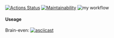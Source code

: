 [![Actions Status](https://github.com/mickysmt/python-project-lvl1/workflows/hexlet-check/badge.svg)](https://github.com/mickysmt/python-project-lvl1/actions)
[![Maintainability](https://api.codeclimate.com/v1/badges/a99a88d28ad37a79dbf6/maintainability)](https://codeclimate.com/github/codeclimate/codeclimate/maintainability)
![my workflow](https://github.com/mickysmt/python-project-lvl1/actions/workflows/pyci.yml/badge.svg)

#### Useage
Brain-even:
[![asciicast](https://asciinema.org/a/SArb6L47xyQTSSITSruEN9DWh.svg)](https://asciinema.org/a/SArb6L47xyQTSSITSruEN9DWh)
